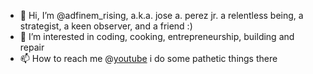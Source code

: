 - 👋 Hi, I’m @adfinem_rising, a.k.a. jose a. perez jr. a relentless being, a strategist, a keen observer, and a friend  :)
- 👀 I’m interested in coding, cooking, entrepreneurship, building and repair
- 📫 How to reach me @[youtube](https://www.youtube.com/c/adfinemrising) i do some pathetic things there
